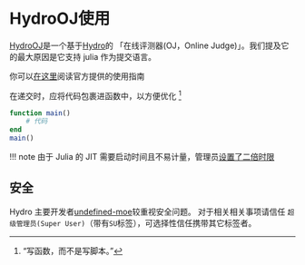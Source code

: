 # HydroOJ使用
[HydroOJ](https://hydro.ac/)是一个基于[Hydro](https://github.com/hydro-dev/Hydro)的 「在线评测器(OJ，Online Judge)」。我们提及它的最大原因是它支持 julia 作为提交语言。

你可以[在这里](https://hydro.ac/discuss/6080b1d93c27ccf0adb34216)阅读官方提供的使用指南

在递交时，应将代码包裹进函数中，以方便优化 [^1]
```jl
function main()
	# 代码
end
main()
```

!!! note
	由于 Julia 的 JIT 需要启动时间且不易计量，管理员[设置了二倍时限](https://github.com/hydro-dev/Hydro/issues/306#issuecomment-1038054807)

## 安全
Hydro 主要开发者[undefined-moe](https://github.com/undefined-moe)较重视安全问题。
对于相关相关事项请信任 `超级管理员(Super User)`（带有`SU`标签），可选择性信任携带其它标签者。

[^1]: “写函数，而不是写脚本。”
